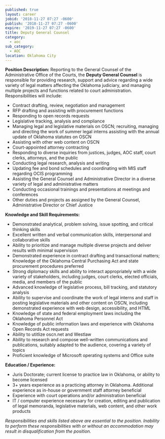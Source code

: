 ```yaml
---
published: true
layout: career
jobid: '2018-11-27 07:27 -0600'
publish: '2018-11-27 07:27 -0600'
expire: '2019-11-27 07:27 -0600'
title: Deputy General Counsel
category:
  - aoc
sub_category:
  - AOC
location: Oklahoma City
---
```

**Position Description:**
Reporting to the General Counsel of the Administrative Office of the
Courts, the **Deputy General Counsel** is responsible for providing
research, support and advice regarding a wide variety of legal matters
affecting the Oklahoma judiciary, and managing multiple projects and
functions related to court administration. Responsibilities will
include:

-   Contract drafting, review, negotiation and management
-   RFP drafting and assisting with procurement functions
-   Responding to open records requests
-   Legislative tracking, analysis and compliance
-   Managing legal and legislative materials on OSCN; recruiting, managing and directing the work of summer legal interns assisting with the annual update of Oklahoma statutes on OSCN
-   Assisting with other web content on OSCN
-   Court-appointed attorney contracting
-   Responding to diverse inquiries from justices, judges, AOC staff, court clerks, attorneys, and the public
-   Conducting legal research, analysis and writing
-   Updating fee and bond schedules and coordinating with MIS staff regarding OCIS programming
-   Assisting the General Counsel and Administrative Director in a diverse variety of legal and administrative matters
-   Conducting occasional trainings and presentations at meetings and conferences
-   Other duties and projects as assigned by the General Counsel, Administrative Director or Chief Justice

**Knowledge and Skill Requirements:**
-   Demonstrated analytical, problem solving, issue spotting, and critical thinking skills
-   Excellent written and verbal communication skills, interpersonal and
    collaborative skills
-   Ability to prioritize and manage multiple diverse projects and
    deliver results with minimal supervision
-   Demonstrated experience in contract drafting and transactional
    matters; Knowledge of the Oklahoma Central Purchasing Act and state
    procurement procedures preferred
-   Strong diplomacy skills and ability to interact appropriately with a
    wide variety of stakeholders, including judges, court clerks,
    elected officials, media, and members of the public
-   Advanced knowledge of legislative process, bill tracking, and
    statutory analysis
-   Ability to supervise and coordinate the work of legal interns and
    staff in posting legislative materials and other content on OSCN,
    including demonstrated experience with web design, accessibility,
    and HTML
-   Knowledge of state and federal employment laws including the
    Oklahoma Personnel Act
-   Knowledge of public information laws and experience with Oklahoma
    Open Records Act requests
-   Ability to utitlize oscn.net and Westlaw
-   Ability to research and compose well-written communications and
    publications, suitably adapted to the audience, covering a variety
    of topics
-   Proficient knowledge of Microsoft operating systems and Office suite

**Education / Experience:**
-   Juris Doctorate; current license to practice law in Oklahoma, or
    ability to become licensed
-   3+ years experience as a practicing attorney in Oklahoma. Additional
    experience as in-house or government staff attorney beneficial
-   Experience with court operations and/or administration beneficial
-   IT / computer experience necessary for creation, editing and
    publication of legal memoranda, legislative materials, web content,
    and other work products

*Responsibilities and skills listed above are essential to the position. Inability to perform these responsibilities with or without an accommodation may result in disqualification from the position.*
